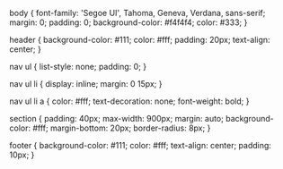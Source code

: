 body {
    font-family: 'Segoe UI', Tahoma, Geneva, Verdana, sans-serif;
    margin: 0;
    padding: 0;
    background-color: #f4f4f4;
    color: #333;
}

header {
    background-color: #111;
    color: #fff;
    padding: 20px;
    text-align: center;
}

nav ul {
    list-style: none;
    padding: 0;
}

nav ul li {
    display: inline;
    margin: 0 15px;
}

nav ul li a {
    color: #fff;
    text-decoration: none;
    font-weight: bold;
}

section {
    padding: 40px;
    max-width: 900px;
    margin: auto;
    background-color: #fff;
    margin-bottom: 20px;
    border-radius: 8px;
}

footer {
    background-color: #111;
    color: #fff;
    text-align: center;
    padding: 10px;
}
